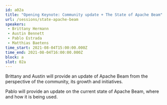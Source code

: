 ```yaml
---
id: a02a
title: "Opening Keynote: Community update + The State of Apache Beam"
url: /sessions/state-apache-beam
speakers:
 - Brittany Hermann
 - Austin Bennett
 - Pablo Estrada
 - Matthias Baetens
time_start: 2021-08-04T15:00:00.000Z
time_end: 2021-08-04T16:00:00.000Z
block: a
slot: 02a
---
```


Brittany and Austin will provide an update of Apache Beam from the perspective of the community, its growth and initiatives.

Pablo will provide an update on the current state of Apache Beam, where and how it is being used.